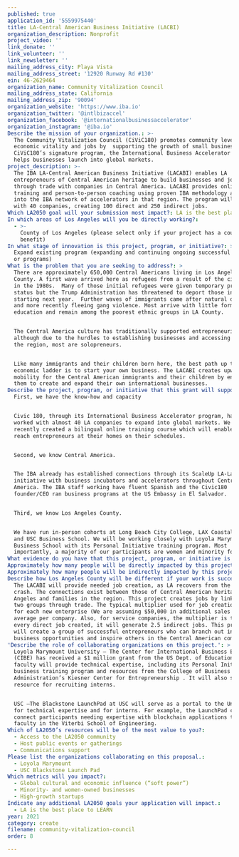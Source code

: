 ```yaml
---
published: true
application_id: '5559975440'
title: LA-Central American Business Initiative (LACBI)
organization_description: Nonprofit
project_video: ''
link_donate: ''
link_volunteer: ''
link_newsletter: ''
mailing_address_city: Playa Vista
mailing_address_street: '12920 Runway Rd #130'
ein: 46-2629464
organization_name: Community Vitalization Council
mailing_address_state: California
mailing_address_zip: '90094'
organization_website: 'https://www.iba.io'
organization_twitter: '@intlbizaccel'
organization_facebook: '@internationalbusinessaccelerator'
organization_instagram: '@iba.io'
Describe the mission of your organization.: >-
  The Community Vitalization Council (CiViC180) promotes community level
  economic vitality and jobs by  supporting the growth of small businesses.
  CiViC180’s signature program, the International Business Accelerator (IBA),
  helps businesses launch into global markets.
project_description: >-
  The IBA LA-Central American Business Initiative (LACABI) enables LA
  entrepreneurs of Central American heritage to build businesses and jobs
  through trade with companies in Central America. LACABI provides online
  training and person-to-person coaching using proven IBA methodology and taps
  into the IBA network of accelerators in that region. The program will work
  with 40 companies, creating 100 direct and 250 indirect jobs.
Which LA2050 goal will your submission most impact?: LA is the best place to CREATE
In which areas of Los Angeles will you be directly working?:
  - >-
    County of Los Angeles (please select only if your project has a countywide
    benefit)
In what stage of innovation is this project, program, or initiative?: >-
  Expand existing program (expanding and continuing ongoing successful projects
  or programs)
What is the problem that you are seeking to address?: >
  There are approximately 650,000 Central Americans living in Los Angeles
  County. A first wave arrived here as refugees from a result of the civil wars
  in the 1980s.  Many of those initial refugees were given temporary protected
  status but the Trump Administration has threatened to deport those in TPS
  starting next year.  Further waves of immigrants came after natural disasters
  and more recently fleeing gang violence. Most arrive with little formal
  education and remain among the poorest ethnic groups in LA County.


  The Central America culture has traditionally supported entrepreneurism,
  although due to the hurdles to establishing businesses and accessing credit in
  the region, most are solopreneurs.


  Like many immigrants and their children born here, the best path up the
  economic ladder is to start your own business. The LACABI creates upward
  mobility for the Central American immigrants and their children by enabling
  them to create and expand their own international businesses.
Describe the project, program, or initiative that this grant will support to address the problem identified.: >
  First, we have the know-how and capacity 


  Civic 180, through its International Business Accelerator program, has already
  worked with almost 40 LA companies to expand into global markets. We have
  recently created a bilingual online training course which will enable us to
  reach entrepreneurs at their homes on their schedules. 


  Second, we know Central America.


  The IBA already has established connections through its ScaleUp LA-LatAm
  initiative with business incubators and accelerators throughout Central
  America. The IBA staff working have fluent Spanish and the Civic180
  founder/CEO ran business programs at the US Embassy in El Salvador.


  Third, we know Los Angeles County.


  We have run in-person cohorts at Long Beach City College, LAX Coastal Chamber
  and USC Business School. We will be working closely with Loyola Marymount
  Business School with its Personal Initiative training program. Most
  importantly, a majority of our participants are women and minority founders.
What evidence do you have that this project, program, or initiative is or will be successful, and how will you define and measure success?: "Vision for success:\n\nWe are confident LACABI will be the catalyst to create a thriving small-business cluster for Central American community. The participants in this program, with their intimate knowledge of products available and tastes in both Los Angeles and Central America are in the best position to find these opportunities – from tech products to traditional ethnic food specialties.\n\nOur metrics for success will be:\n*\tNumber of participating companies (goal: 40)\n*\tNew sales created: $2 million\n*\tJobs created by participating companies (goal: 100 direct and estimated 250 indirect)\n"
Approximately how many people will be directly impacted by this project, program, or initiative?: '100'
Approximately how many people will be indirectly impacted by this project, program, or initiative?: '250'
Describe how Los Angeles County will be different if your work is successful.: >-
  The LACABI will provide needed job creation, as LA recovers from the COVID
  crash. The connections exist between those of Central American heritage in Los
  Angeles and families in the region. This project creates jobs by linking the
  two groups through trade. The typical multiplier used for job creation is 2.5
  for each new enterprise (We are assuming $50,000 in additional sales on
  average per company. Also, for service companies, the multiplier is that for
  every direct job created, it will generate 2.5 indirect jobs. This project
  will create a group of successful entrepreneurs who can branch out into other
  business opportunities and inspire others in the Central American community.  
'Describe the role of collaborating organizations on this project.': >
  Loyola Marymount University – The Center for International Business Education
  (CIBE) has received a $1 million grant from the US Dept. of Education. The LMU
  faculty will provide technical expertise, including its Personal Initiative
  business training program and resources from the College of Business
  Administration’s Kiesner Center for Entrepreneurship . It will also serve as a
  resource for recruiting interns.


  USC –The Blackstone LaunchPad at USC will serve as a portal to the University
  for technical expertise and for interns. For example, the LaunchPad can
  connect participants needing expertise with blockchain applications to expert
  faculty in the Viterbi School of Engineering.
Which of LA2050’s resources will be of the most value to you?:
  - Access to the LA2050 community
  - Host public events or gatherings
  - Communications support
Please list the organizations collaborating on this proposal.:
  - Loyola Marymount
  - USC Blackstone Launch Pad
Which metrics will you impact?:
  - Global cultural and economic influence (“soft power”)
  - Minority- and women-owned businesses
  - High-growth startups
Indicate any additional LA2050 goals your application will impact.:
  - LA is the best place to LEARN
year: 2021
category: create
filename: community-vitalization-council
order: 8

---
```

